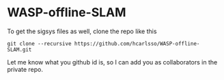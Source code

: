 # WASP-offline-SLAM

To get the sigsys files as well, clone the repo like this

    git clone --recursive https://github.com/hcarlsso/WASP-offline-SLAM.git
    
Let me know what you github id is, so I can add you as collaborators in the private repo.

